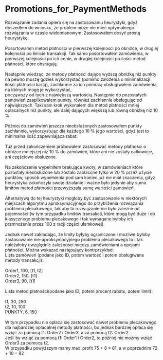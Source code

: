 # Promotions_for_PaymentMethods
Rozwiązanie zadania opiera się na zastosowaniu heurystyki, gdyż doszedłem do wniosku, że problem może nie mieć optymalnego rozwiązania w czasie wielomianowym. Zastosowałem dosyć prostą heurystykę. <br />  <br /> 
Posortowałem metod płatności w pierwszej kolejności po obniżce, w drugiej kolejności po limicie transakcji. Tak samo posortowałem zamówienia, w pierwszej kolejności po ich cenie, w drugiej kolejności po ilości metod płatności, które obsługują. <br />  <br /> 
Następnie wiedząc, że metody płatności dające wyższą obniżkę niż punkty na pewno muszę gdzieś wykorzystać (pomimo założenia o minimalizacji ilości płatności kartą), zachłannie za ich pomocą obsługiwałem zamówienia, na których mogę je wykorzystać, <br />  począwszy od tych z największą wartością. 
Następnie do pozostałych zamówień zaaplikowałem punkty, również zachłannie obsługując od największych. Taki sam krok wykonałem dla metod płatności mniej opłacalnych niż punkty, ale dalej dających większą lub równą obniżkę niż 10 %. <br />  <br /> 
Później do zamówień jeszcze nieobsłużonych zastosowałem punkty zachłannie, wykorzystując dla każdego 10 % jego wartości, gdyż jest to minimalna ilość zapewniająca rabat. <br /> <br /> 
Tuż przed zakończeniem próbowałem zastosować metody płatności o obniżce mniejszej niż 10 % do zamówień, które ani nie zostały całkowicie, ani częściowo obsłużone. <br /> <br /> 
Na zakończenie wypełniłem brakujące kwoty, w zamówieniach które pozostały nieobsłużone lub zostało zapłacone tylko w 20 % przez użycie  punktów, sposób wypełnienia pod sam koniec już nie miał znaczenia, gdyż heurystyka zakończyła swoje działanie i ważne było jedynie aby suma limitów metod płatności przewyższała sumę wartości zamówień. <br /> <br /> 
Alternatywą do tej heurystyki mogłoby być zastosowanie w niektórych miejscach algorytmu aproksymacyjnego do przybliżenia rozwiązania problemu plecakowego, tak aby to rozwiązanie nie było zależne od pojemności (w tym przypadku limitów transakcji, które mogą być duże i do klasycznego problemu plecakowego i tak wymagane byłoby ich przmnożenie przez 100 z racji części ułamkowej). <br /> <br />
Jednak nawet zakładając, że limity byłyby ograniczone i mozliwe byłoby zastosowanie nie-aproksymacyjnego problemu plecakowego to i tak należałoby uwzględnić zależności między zamówieniami a opcjami płatności. Można wskazać następujący kontrprzykład: <br />
Lista zamówień (podane jako ID, potem wartość i potem obsługiwane metody transakcji):<br /> <br />
Order1, 100, [t1, t2] <br />
Order2, 150, [t1] <br />
Order3, 90, [t1] <br/> <br />
Lista metod płatności(podane jako ID, potem procent rabatu, potem limit):<br /> <br />
t1, 30, 250 <br />
t2, 10, 100 <br />
PUNKTY, 6, 150 <br /> <br />
W tym przypadku nie opłaca się zastosować nawet problemu plecakowego dla najbardziej opłacalnej metody płatności, bo jednak bardziej opłaca się wziąć za pomocą t1: Order2 i Order3, a za pomocą t2: Order2. <br />
Jeśli by wziąć za pomocą t1: Order1 i Order2, to później nie możmy wziąć Order3 za pomocą t2. <br />
W przypadku powyższym mamy max_profit 75 + 6 = 81, a w poprzednim 72 + 10 = 82
